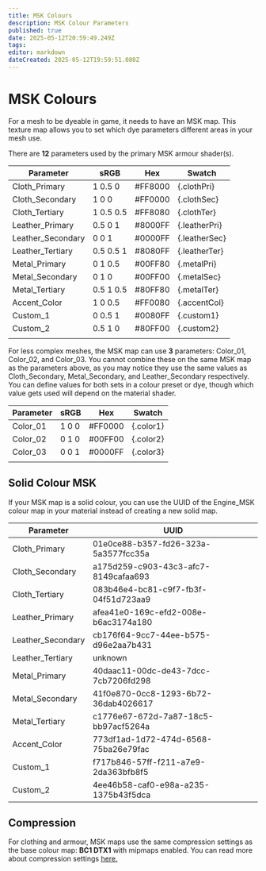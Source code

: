 ```yaml
---
title: MSK Colours
description: MSK Colour Parameters
published: true
date: 2025-05-12T20:59:49.249Z
tags: 
editor: markdown
dateCreated: 2025-05-12T19:59:51.080Z
---
```


# MSK Colours

For a mesh to be dyeable in game, it needs to have an MSK map. This texture map allows you to set which dye parameters different areas in your mesh use. 

There are **12** parameters used by the primary MSK armour shader(s).

| Parameter | sRGB | Hex | Swatch
|----------|----------|----------|----------|
|Cloth_Primary|1 0.5 0|#FF8000|{.clothPri}|
|Cloth_Secondary|1 0 0|#FF0000|{.clothSec}|
|Cloth_Tertiary|1 0.5 0.5|#FF8080|{.clothTer}|
|Leather_Primary|0.5 0 1|#8000FF|{.leatherPri}|
|Leather_Secondary|0 0 1|#0000FF|{.leatherSec}|
|Leather_Tertiary|0.5 0.5 1|#8080FF|{.leatherTer}|
|Metal_Primary|0 1 0.5|#00FF80|{.metalPri}|
|Metal_Secondary|0 1 0|#00FF00|{.metalSec}|
|Metal_Tertiary|0.5 1 0.5|#80FF80|{.metalTer}|
|Accent_Color|1 0 0.5|#FF0080|{.accentCol}|
|Custom_1|0 0.5 1|#0080FF|{.custom1}|
|Custom_2|0.5 1 0|#80FF00|{.custom2}|
|||||

For less complex meshes, the MSK map can use **3** parameters: Color_01, Color_02, and Color_03. You cannot combine these on the same MSK map as the parameters above, as you may notice they use the same values as Cloth_Secondary, Metal_Secondary, and Leather_Secondary respectively. You can define values for both sets in a colour preset or dye, though which value gets used will depend on the material shader.


| Parameter | sRGB | Hex | Swatch
|----------|----------|----------|----------|
|Color_01|1 0 0|#FF0000|{.color1}|
|Color_02|0 1 0|#00FF00|{.color2}|
|Color_03|0 0 1|#0000FF|{.color3}|
||||


## Solid Colour MSK

If your MSK map is a solid colour, you can use the UUID of the Engine_MSK colour map in your material instead of creating a new solid map.

| Parameter |UUID
|----------|----------|
|Cloth_Primary|01e0ce88-b357-fd26-323a-5a3577fcc35a|
|Cloth_Secondary|a175d259-c903-43c3-afc7-8149cafaa693|
|Cloth_Tertiary|083b46e4-bc81-c9f7-fb3f-04f51d723aa9|
|Leather_Primary|afea41e0-169c-efd2-008e-b6ac3174a180|
|Leather_Secondary|cb176f64-9cc7-44ee-b575-d96e2aa7b431|
|Leather_Tertiary|unknown|
|Metal_Primary|40daac11-00dc-de43-7dcc-7cb7206fd298|
|Metal_Secondary|41f0e870-0cc8-1293-6b72-36dab4026617|
|Metal_Tertiary|c1776e67-672d-7a87-18c5-bb97acf5264a|
|Accent_Color|773df1ad-1d72-474d-6568-75ba26e79fac|
|Custom_1|f717b846-57ff-f211-a7e9-2da363bfb8f5|
|Custom_2|4ee46b58-caf0-e98a-a235-1375b43f5dca|

## Compression

For clothing and armour, MSK maps use the same compression settings as the base colour map: **BC1 DTX1** with mipmaps enabled. You can read more about compression settings [here.](https://wiki.bg3.community/Information/Textures/texture-types)

